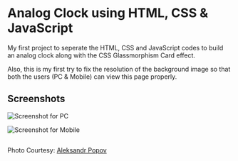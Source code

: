 
# Analog Clock using HTML, CSS & JavaScript

My first project to seperate the HTML, CSS and JavaScript codes to build an analog clock along with the CSS Glassmorphism Card effect.

Also, this is my first try to fix the resolution of the background image so that both the users (PC & Mobile) can view this page properly.


## Screenshots

![Screenshot for PC](//ss%20for%20readme/for%20pc.png/450x253?text=Screenshot+for+PC)

![Screenshot for Mobile](//ss%20for%20readme/for%20mobile.png/230x512?text=Screenshot+for+Mobile)



## 

Photo Courtesy: [Aleksandr Popov](https://unsplash.com/@5tep5?utm_source=unsplash&utm_medium=referral&utm_content=creditCopyText)
